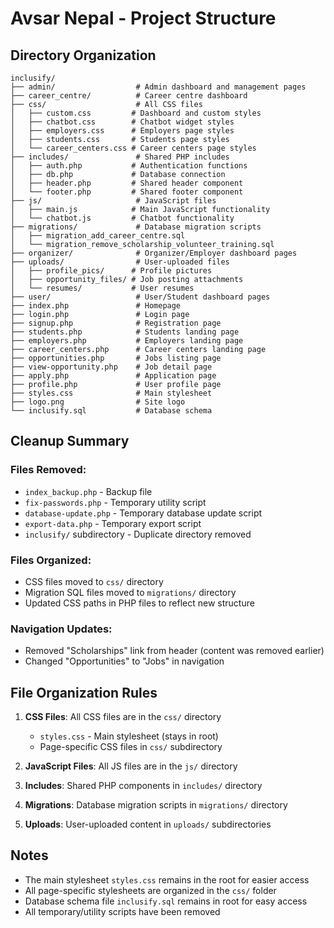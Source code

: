 # Avsar Nepal - Project Structure

## Directory Organization

```
inclusify/
├── admin/                  # Admin dashboard and management pages
├── career_centre/          # Career centre dashboard
├── css/                    # All CSS files
│   ├── custom.css         # Dashboard and custom styles
│   ├── chatbot.css        # Chatbot widget styles
│   ├── employers.css      # Employers page styles
│   ├── students.css       # Students page styles
│   └── career_centers.css # Career centers page styles
├── includes/               # Shared PHP includes
│   ├── auth.php           # Authentication functions
│   ├── db.php             # Database connection
│   ├── header.php         # Shared header component
│   └── footer.php         # Shared footer component
├── js/                     # JavaScript files
│   ├── main.js            # Main JavaScript functionality
│   └── chatbot.js         # Chatbot functionality
├── migrations/             # Database migration scripts
│   ├── migration_add_career_centre.sql
│   └── migration_remove_scholarship_volunteer_training.sql
├── organizer/              # Organizer/Employer dashboard pages
├── uploads/                # User-uploaded files
│   ├── profile_pics/      # Profile pictures
│   ├── opportunity_files/ # Job posting attachments
│   └── resumes/           # User resumes
├── user/                   # User/Student dashboard pages
├── index.php               # Homepage
├── login.php               # Login page
├── signup.php              # Registration page
├── students.php            # Students landing page
├── employers.php           # Employers landing page
├── career_centers.php      # Career centers landing page
├── opportunities.php       # Jobs listing page
├── view-opportunity.php    # Job detail page
├── apply.php               # Application page
├── profile.php             # User profile page
├── styles.css              # Main stylesheet
├── logo.png                # Site logo
└── inclusify.sql           # Database schema

```

## Cleanup Summary

### Files Removed:
-  `index_backup.php` - Backup file
-  `fix-passwords.php` - Temporary utility script
-  `database-update.php` - Temporary database update script
-  `export-data.php` - Temporary export script
-  `inclusify/` subdirectory - Duplicate directory removed

### Files Organized:
-  CSS files moved to `css/` directory
-  Migration SQL files moved to `migrations/` directory
-  Updated CSS paths in PHP files to reflect new structure

### Navigation Updates:
-  Removed "Scholarships" link from header (content was removed earlier)
-  Changed "Opportunities" to "Jobs" in navigation

## File Organization Rules

1. **CSS Files**: All CSS files are in the `css/` directory
   - `styles.css` - Main stylesheet (stays in root)
   - Page-specific CSS files in `css/` subdirectory

2. **JavaScript Files**: All JS files are in the `js/` directory

3. **Includes**: Shared PHP components in `includes/` directory

4. **Migrations**: Database migration scripts in `migrations/` directory

5. **Uploads**: User-uploaded content in `uploads/` subdirectories

## Notes

- The main stylesheet `styles.css` remains in the root for easier access
- All page-specific stylesheets are organized in the `css/` folder
- Database schema file `inclusify.sql` remains in root for easy access
- All temporary/utility scripts have been removed

